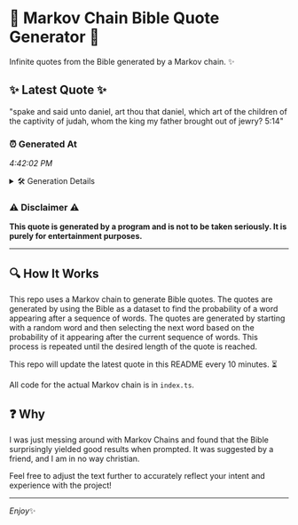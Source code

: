 # 📖 Markov Chain Bible Quote Generator 📖

Infinite quotes from the Bible generated by a Markov chain. ✨

## ✨ Latest Quote ✨
"spake and said unto daniel, art thou that daniel, which art of the children of the captivity of judah, whom the king my father brought out of jewry? 5:14"

### ⏰ Generated At
*4:42:02 PM*

<details>
    <summary>🛠️ Generation Details</summary>
    <p>
        <strong>🌱 Seed:</strong> spake<br>
        <strong>🔄 Iterations:</strong> 28<br>
        <strong>📜 Context History:</strong><br>[ spake ]: and<br>[ spake, and ]: said<br>[ spake, and, said ]: unto<br>[ spake, and, said, unto ]: daniel,<br>[ spake, and, said, unto, daniel, ]: art<br>[ spake, and, said, unto, daniel,, art ]: thou<br>[ and, said, unto, daniel,, art, thou ]: that<br>[ said, unto, daniel,, art, thou, that ]: daniel,<br>[ unto, daniel,, art, thou, that, daniel, ]: which<br>[ daniel,, art, thou, that, daniel,, which ]: art<br>[ art, thou, that, daniel,, which, art ]: of<br>[ thou, that, daniel,, which, art, of ]: the<br>[ that, daniel,, which, art, of, the ]: children<br>[ daniel,, which, art, of, the, children ]: of<br>[ which, art, of, the, children, of ]: the<br>[ art, of, the, children, of, the ]: captivity<br>[ of, the, children, of, the, captivity ]: of<br>[ the, children, of, the, captivity, of ]: judah,<br>[ children, of, the, captivity, of, judah, ]: whom<br>[ of, the, captivity, of, judah,, whom ]: the<br>[ the, captivity, of, judah,, whom, the ]: king<br>[ captivity, of, judah,, whom, the, king ]: my<br>[ of, judah,, whom, the, king, my ]: father<br>[ judah,, whom, the, king, my, father ]: brought<br>[ whom, the, king, my, father, brought ]: out<br>[ the, king, my, father, brought, out ]: of<br>[ king, my, father, brought, out, of ]: jewry?<br>[ my, father, brought, out, of, jewry? ]: 5:14<br>
    </p>
</details>

### ⚠️ Disclaimer ⚠️
**This quote is generated by a program and is not to be taken seriously. It is purely for entertainment purposes.**

---

## 🔍 How It Works

This repo uses a Markov chain to generate Bible quotes. The quotes are generated by using the Bible as a dataset to find the probability of a word appearing after a sequence of words. The quotes are generated by starting with a random word and then selecting the next word based on the probability of it appearing after the current sequence of words. This process is repeated until the desired length of the quote is reached.

This repo will update the latest quote in this README every 10 minutes. ⏳

All code for the actual Markov chain is in `index.ts`.

## ❓ Why

I was just messing around with Markov Chains and found that the Bible surprisingly yielded good results when prompted. 
It was suggested by a friend, and I am in no way christian.

Feel free to adjust the text further to accurately reflect your intent and experience with the project!

---

*Enjoy*✨
